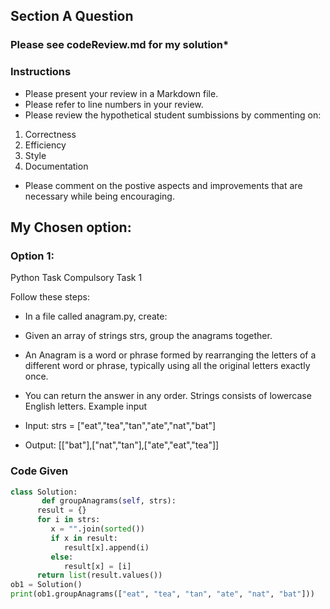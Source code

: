 ## Section A Question
### Please see codeReview.md for my solution*

### Instructions

- Please present your review in a Markdown file.
- Please refer to line numbers in your review.
- Please review the hypothetical student sumbissions by commenting on:
1. Correctness
2. Efficiency
3. Style
4. Documentation
- Please comment on the postive aspects and improvements that are necessary while being encouraging.

## My Chosen option:

### Option 1: 

Python Task
Compulsory Task 1 

Follow these steps:

- In a file called anagram.py, create:

- Given an array of strings strs, group the anagrams together.

- An Anagram is a word or phrase formed by rearranging the letters of a different word or phrase, typically using all the original letters exactly once.

- You can return the answer in any order.
Strings consists of lowercase English letters.
Example input

- Input: strs = ["eat","tea","tan","ate","nat","bat"]

- Output: [["bat"],["nat","tan"],["ate","eat","tea"]]

### Code Given

```python
class Solution:
       def groupAnagrams(self, strs):
      result = {}
      for i in strs:
         x = "".join(sorted())
         if x in result:
            result[x].append(i)
         else:
            result[x] = [i]
      return list(result.values())
ob1 = Solution()
print(ob1.groupAnagrams(["eat", "tea", "tan", "ate", "nat", "bat"]))

```


